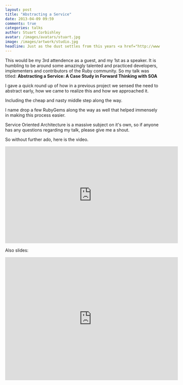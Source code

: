 ```yaml
---
layout: post
title: "Abstracting a Service"
date: 2013-04-09 09:59
comments: true
categories: talks
author: Stuart Corbishley
avatar: /images/avatars/stuart.jpg
image: /images/artwork/studio.jpg
headline: Just as the dust settles from this years <a href="http://www.rubyfuza.co.za/">RubyFuza</a>, I finally have a moment to reflect on how great it was.
---
```


This would be my 3rd attendence as a guest, and my 1st as a speaker.
It is humbling to be around some amazingly talented and practiced
developers, implementers and contributors of the Ruby community.
So my talk was titled: **Abstracting a Service: A Case Study in Forward
Thinking with SOA**

I gave a quick round up of how in a previous project we sensed the need
to abstract early, how we came to realize this and how we approached it.

Including the cheap and nasty middle step along the way.

I name drop a few RubyGems along the way as well that helped immensely in
making this process easier.

Service Oriented Architecture is a massive subject on it's own, so if
anyone has any questions regarding my talk, please give me a shout.

So without further ado, here is the video.

<iframe width="560" height="315"
src="http://www.youtube.com/embed/kvcbzt8lZwk" frameborder="0"
allowfullscreen></iframe>

Also slides:

<iframe
src="http://prezi.com/embed/wiolzae5tiho/?bgcolor=ffffff&amp;lock_to_path=1&amp;autoplay=0&amp;autohide_ctrls=0&amp;features=undefined&amp;disabled_features=undefined"
width="560" height="400" frameBorder="0"></iframe>

